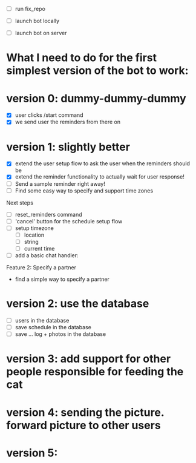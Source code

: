 - [ ] run fix_repo
- [ ] launch bot locally
- [ ] launch bot on server


# What I need to do for the first simplest version of the bot to work:


# version 0: dummy-dummy-dummy
- [x] user clicks /start command
- [x] we send user the reminders from there on

# version 1: slightly better
- [x] extend the user setup flow to ask the user when the reminders should be
- [x] extend the reminder functionality to actually wait for user response!
- [ ] Send a sample reminder right away!
- [ ] Find some easy way to specify and support time zones

Next steps
- [ ] reset_reminders command
- [ ] 'cancel' button for the schedule setup flow
- [ ] setup timezone
  - [ ] location
  - [ ] string
  - [ ] current time
- [ ] add a basic chat handler: 

Feature 2: Specify a partner
- find a simple way to specify a partner


# version 2: use the database
- [ ] users in the database
- [ ] save schedule in the database
- [ ] save ... log + photos in the database

# version 3: add support for other people responsible for feeding the cat


# version 4: sending the picture. forward picture to other users


# version 5: 